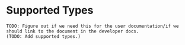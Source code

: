 # Supported Types

    TODO: Figure out if we need this for the user documentation/if we should link to the document in the developer docs.
    (TODO: Add supported types.)
